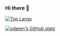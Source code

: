 ### Hi there 👋

[![Top Langs](https://github-readme-stats.vercel.app/api/top-langs/?username=odaren&layout=compact)](https://github.com/odaren/github-readme-stats)

[![odaren's GitHub stats](https://github-readme-stats.vercel.app/api?username=odaren&theme=vue-dark&show_icons=true)](https://github.com/odaren/github-readme-stats)

<!--
**odaren/odaren** is a ✨ _special_ ✨ repository because its `README.md` (this file) appears on your GitHub profile.

Here are some ideas to get you started:

- 🔭 I’m currently working on ...
- 🌱 I’m currently learning ...
- 👯 I’m looking to collaborate on ...
- 🤔 I’m looking for help with ...
- 💬 Ask me about ...
- 📫 How to reach me: ...
- 😄 Pronouns: ...
- ⚡ Fun fact: ...
-->
